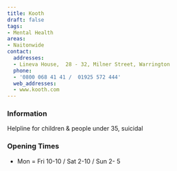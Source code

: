 ```yaml
---
title: Kooth
draft: false
tags:
- Mental Health
areas:
- Naitonwide
contact:
  addresses:
  - Lineva House,  28 - 32, Milner Street, Warrington
  phone:
  - '0800 068 41 41 /  01925 572 444'
  web_addresses:
  - www.kooth.com
---
```


### Information
Helpline for children & people under 35, suicidal

### Opening Times
* Mon = Fri 10-10 / Sat 2-10 / Sun 2- 5


